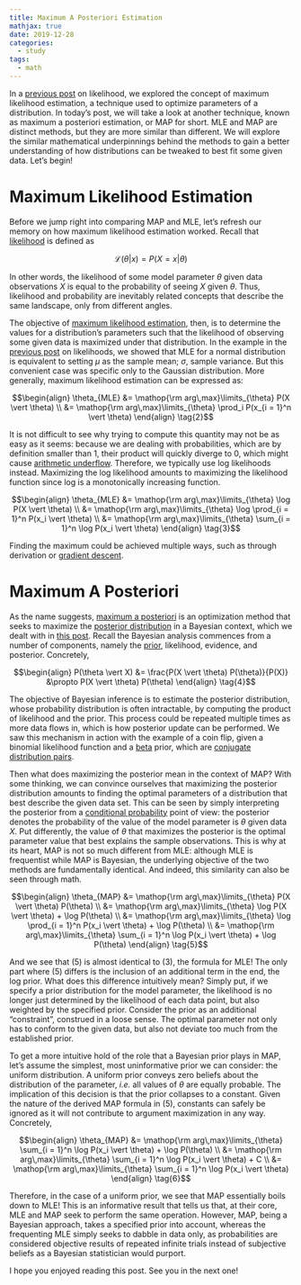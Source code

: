```yaml
---
title: Maximum A Posteriori Estimation
mathjax: true
date: 2019-12-28
categories:
  - study
tags:
  - math
---
```

In a [previous post] on likelihood, we explored the concept of maximum likelihood estimation, a technique used to optimize parameters of a distribution. In today’s post, we will take a look at another technique, known as maximum a posteriori estimation, or MAP for short. MLE and MAP are distinct methods, but they are more similar than different. We will explore the similar mathematical underpinnings behind the methods to gain a better understanding of how distributions can be tweaked to best fit some given data. Let’s begin!

# Maximum Likelihood Estimation

Before we jump right into comparing MAP and MLE, let’s refresh our memory on how maximum likelihood estimation worked. Recall that [likelihood] is defined as

$$\mathcal{L}(\theta \vert x) = P(X = x \vert \theta) \tag{1}$$

In other words, the likelihood of some model parameter $\theta$ given data observations $X$ is equal to the probability of seeing $X$ given $\theta$. Thus, likelihood and probability are inevitably related concepts that describe the same landscape, only from different angles.

The objective of [maximum likelihood estimation], then, is to determine the values for a distribution’s parameters such that the likelihood of observing some given data is maximized under that distribution. In the example in the [previous post] on likelihoods, we showed that MLE for a normal distribution is equivalent to setting $\mu$ as the sample mean; $\sigma$, sample variance. But this convenient case was specific only to the Gaussian distribution. More generally, maximum likelihood estimation can be expressed as:

$$\begin{align} \theta_{MLE} &= \mathop{\rm arg\,max}\limits_{\theta} P(X \vert \theta) \\ &= \mathop{\rm arg\,max}\limits_{\theta} \prod_i P(x_{i = 1}^n \vert \theta) \end{align} \tag{2}$$

It is not difficult to see why trying to compute this quantity may not be as easy as it seems: because we are dealing with probabilities, which are by definition smaller than 1, their product will quickly diverge to 0, which might cause [arithmetic underflow]. Therefore, we typically use log likelihoods instead. Maximizing the log likelihood amounts to maximizing the likelihood function since log is a monotonically increasing function.

$$\begin{align} \theta_{MLE} &= \mathop{\rm arg\,max}\limits_{\theta} \log P(X \vert \theta) \\ &= \mathop{\rm arg\,max}\limits_{\theta} \log \prod_{i = 1}^n P(x_i \vert \theta) \\ &= \mathop{\rm arg\,max}\limits_{\theta} \sum_{i = 1}^n \log P(x_i \vert \theta) \end{align} \tag{3}$$

Finding the maximum could be achieved multiple ways, such as through derivation or [gradient descent]. 

# Maximum A Posteriori

As the name suggests, [maximum a posteriori] is an optimization method that seeks to maximize the [posterior distribution] in a Bayesian context, which we dealt with in [this post]. Recall the Bayesian analysis commences from a number of components, namely the [prior], likelihood, evidence, and posterior. Concretely,

$$\begin{align} P(\theta \vert X) &= \frac{P(X \vert \theta) P(\theta)}{P(X)} &\propto P(X \vert \theta) P(\theta) \end{align} \tag{4}$$

The objective of Bayesian inference is to estimate the posterior distribution, whose probability distribution is often intractable, by computing the product of likelihood and the prior. This process could be repeated multiple times as more data flows in, which is how posterior update can be performed. We saw this mechanism in action with the example of a coin flip, given a binomial likelihood function and a [beta] prior, which are [conjugate distribution pairs].

Then what does maximizing the posterior mean in the context of MAP? With some thinking, we can convince ourselves that maximizing the posterior distribution amounts to finding the optimal parameters of a distribution that best describe the given data set. This can be seen by simply interpreting the posterior from a [conditional probability] point of view: the posterior denotes the probability of the value of the model parameter is $\theta$ given data $X$. Put differently, the value of $\theta$ that maximizes the posterior is the optimal parameter value that best explains the sample observations. This is why at its heart, MAP is not so much different from MLE: although MLE is frequentist while MAP is Bayesian, the underlying objective of the two methods are fundamentally identical. And indeed, this similarity can also be seen through math.

$$\begin{align} \theta_{MAP} &= \mathop{\rm arg\,max}\limits_{\theta} P(X \vert \theta) P(\theta) \\ &= \mathop{\rm arg\,max}\limits_{\theta} \log P(X \vert \theta) + \log P(\theta) \\ &= \mathop{\rm arg\,max}\limits_{\theta} \log \prod_{i = 1}^n P(x_i \vert \theta) + \log P(\theta) \\ &= \mathop{\rm arg\,max}\limits_{\theta} \sum_{i = 1}^n \log P(x_i \vert \theta) + \log P(\theta) \end{align} \tag{5}$$

And we see that (5) is almost identical to (3), the formula for MLE! The only part where (5) differs is the inclusion of an additional term in the end, the log prior. What does this difference intuitively mean? Simply put, if we specify a prior distribution for the model parameter, the likelihood is no longer just determined by the likelihood of each data point, but also weighted by the specified prior. Consider the prior as an additional “constraint”, construed in a loose sense. The optimal parameter not only has to conform to the given data, but also not deviate too much from the established prior. 

To get a more intuitive hold of the role that a Bayesian prior plays in MAP, let’s assume the simplest, most uninformative prior we can consider: the uniform distribution. A uniform prior conveys zero beliefs about the distribution of the parameter, *i.e.* all values of $\theta$ are equally probable. The implication of this decision is that the prior collapses to a constant. Given the nature of the derived MAP formula in (5), constants can safely be ignored as it will not contribute to argument maximization in any way. Concretely,

$$\begin{align} \theta_{MAP} &= \mathop{\rm arg\,max}\limits_{\theta} \sum_{i = 1}^n \log P(x_i \vert \theta) + \log P(\theta) \\ &= \mathop{\rm arg\,max}\limits_{\theta} \sum_{i = 1}^n \log P(x_i \vert \theta) + C \\ &= \mathop{\rm arg\,max}\limits_{\theta} \sum_{i = 1}^n \log P(x_i \vert \theta) \end{align} \tag{6}$$

Therefore, in the case of a uniform prior, we see that MAP essentially boils down to MLE! This is an informative result that tells us that, at their core, MLE and MAP seek to perform the same operation. However, MAP, being a Bayesian approach, takes a specified prior into account, whereas the frequenting MLE simply seeks to dabble in data only, as probabilities are considered objective results of repeated infinite trials instead of subjective beliefs as a Bayesian statistician would purport. 

I hope you enjoyed reading this post. See you in the next one!

[previous post]: https://jaketae.github.io/study/likelihood/
[this post]: https://jaketae.github.io/study/bayes/
[likelihood]: https://en.wikipedia.org/wiki/Likelihood_function
[maximum likelihood estimation]: https://en.wikipedia.org/wiki/Maximum_likelihood_estimation
[arithmetic underflow]: https://en.wikipedia.org/wiki/Arithmetic_underflow
[gradient descent]: https://en.wikipedia.org/wiki/Gradient_descent
[maximum a posteriori]: https://en.wikipedia.org/wiki/Maximum_a_posteriori_estimation
[posterior distribution]: https://en.wikipedia.org/wiki/Posterior_probability
[prior]: https://en.wikipedia.org/wiki/Prior_probability
[beta]: https://en.wikipedia.org/wiki/Beta_distribution
[conjugate distribution pairs]: https://en.wikipedia.org/wiki/Conjugate_prior
[conditional probability]: https://en.wikipedia.org/wiki/Conditional_probability
